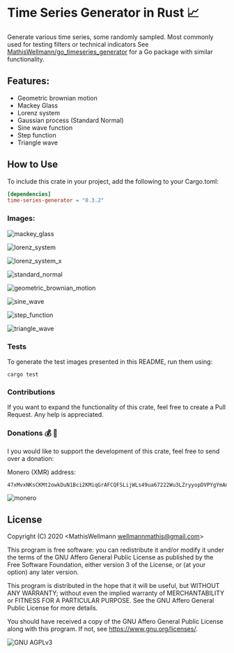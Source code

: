 # Time Series Generator in Rust :chart_with_upwards_trend:
Generate various time series, some randomly sampled.
Most commonly used for testing filters or technical indicators
See [MathisWellmann/go_timeseries_generator](https://github.com/MathisWellmann/go_timeseries_generator)
 for a Go package with similar functionality.

## Features:
- Geometric brownian motion
- Mackey Glass
- Lorenz system
- Gaussian process (Standard Normal)
- Sine wave function
- Step function
- Triangle wave

## How to Use
To include this crate in your project, add the following to your Cargo.toml:

```toml
[dependencies]
time-series-generator = "0.3.2"
```

### Images:
![mackey_glass](img/mackey_glass.png)

![lorenz_system](img/lorenz_system_3d.png)

![lorenz_system_x](img/lorenz_system_x.png)

![standard_normal](img/standard_normal.png)

![geometric_brownian_motion](img/geometric_brownian_motion.png)

![sine_wave](img/sine_wave.png)

![step_function](img/step_function.png)

![triangle_wave](img/triangle_wave.png)

### Tests
To generate the test images presented in this README, run them using:

```shell_scipt
cargo test
```

### Contributions
If you want to expand the functionality of this crate, feel free to create a Pull Request. 
Any help is appreciated.

### Donations :moneybag: :money_with_wings:
I you would like to support the development of this crate, feel free to send over a donation:

Monero (XMR) address:
```plain
47xMvxNKsCKMt2owkDuN1Bci2KMiqGrAFCQFSLijWLs49ua67222Wu3LZryyopDVPYgYmAnYkSZSz9ZW2buaDwdyKTWGwwb
```

![monero](img/monero_donations_qrcode.png)

## License
Copyright (C) 2020  <MathisWellmann wellmannmathis@gmail.com>

This program is free software: you can redistribute it and/or modify
it under the terms of the GNU Affero General Public License as published by
the Free Software Foundation, either version 3 of the License, or
(at your option) any later version.

This program is distributed in the hope that it will be useful,
but WITHOUT ANY WARRANTY; without even the implied warranty of
MERCHANTABILITY or FITNESS FOR A PARTICULAR PURPOSE.  See the
GNU Affero General Public License for more details.

You should have received a copy of the GNU Affero General Public License
along with this program.  If not, see <https://www.gnu.org/licenses/>.

![GNU AGPLv3](img/agplv3.png)
